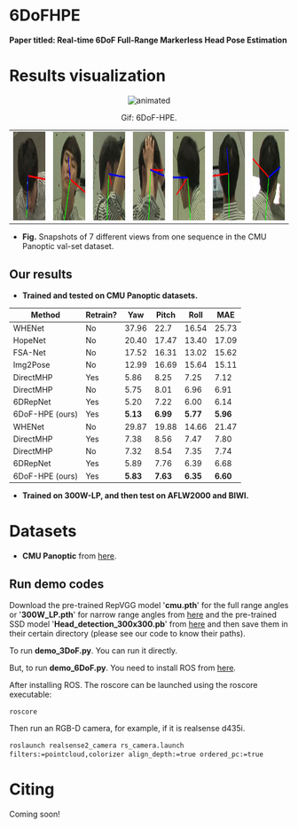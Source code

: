 # 6DoFHPE
**Paper titled: Real-time 6DoF Full-Range Markerless Head Pose Estimation**







# Results visualization

<p align="center">
  <img src="https://github.com/Redhwan-A/6DoF-HPE/blob/main/gif/6DoF-Hpe.gif" alt="animated" />
</p>

<p align="center">  
Gif: 6DoF-HPE.  
</p>
  

<table>
<tr>
<td><img src="images/cmu1.jpg" height="160"></td>
<td><img src="images/cmu4.jpg" height="160"></td> 
<td><img src="images/cmu13.jpg" height="160"></td> 
<td><img src="images/cmu14.jpg" height="160"></td> 
<td><img src="images/cmu15.jpg" height="160"></td>
<td><img src="images/cmu18.jpg" height="160"></td> 
<td><img src="images/cmu20.jpg" height="160"></td> 
</tr>
</table>

* **Fig.** Snapshots of 7 different views from one sequence in the CMU Panoptic val-set dataset.





## **Our results**
* **Trained and tested on CMU Panoptic datasets.**


| Method         | Retrain? | Yaw   | Pitch | Roll  | MAE   |
|----------------|----------|-------|-------|-------|-------|
| WHENet         | No       | 37.96 | 22.7  | 16.54 | 25.73 |
| HopeNet        | No       | 20.40 | 17.47 | 13.40 | 17.09 |
| FSA-Net        | No       | 17.52 | 16.31 | 13.02 | 15.62 |
| Img2Pose       | No       | 12.99 | 16.69 | 15.64 | 15.11 |
| DirectMHP      | Yes      | 5.86  | 8.25  | 7.25  | 7.12  |
| DirectMHP      | No       | 5.75  | 8.01  | 6.96  | 6.91  |
| 6DRepNet       | Yes      | 5.20  | 7.22  | 6.00  | 6.14  |
| 6DoF-HPE (ours)  | Yes      | **5.13**  | **6.99**  | **5.77**  | **5.96** |
| WHENet         | No       | 29.87 | 19.88 | 14.66 | 21.47 |
| DirectMHP      | Yes      | 7.38  | 8.56  | 7.47  | 7.80  |
| DirectMHP      | No       | 7.32  | 8.54  | 7.35  | 7.74  |
| 6DRepNet       | Yes      | 5.89  | 7.76  | 6.39  | 6.68  |
| 6DoF-HPE (ours)  | Yes      | **5.83**  | **7.63**  | **6.35**  | **6.60**  |


* **Trained on 300W-LP, and then test on AFLW2000 and BIWI.**


# Datasets

* **CMU Panoptic**  from [here](http://domedb.perception.cs.cmu.edu/).

  

## **Run demo codes**

Download the pre-trained RepVGG model '**cmu.pth**'  for the full range angles or '**300W_LP.pth**' for narrow range angles from [here](https://drive.google.com/drive/folders/1Avome4KvNp0Lqh2QwhXO6L5URQjzCjUq) and the pre-trained SSD model '**Head_detection_300x300.pb**' from [here](https://drive.google.com/drive/folders/1Avome4KvNp0Lqh2QwhXO6L5URQjzCjUq) and then save them in their certain directory (please see our code to know their paths).

To run **demo_3DoF.py**. You can run it directly.

But, to run **demo_6DoF.py**. You need to install ROS from [here](https://wiki.ros.org/Distributions).

After installing ROS. The roscore can be launched using the roscore executable:

```
roscore
```
Then run an RGB-D camera, for example, if it is  realsense d435i. 

```
roslaunch realsense2_camera rs_camera.launch filters:=pointcloud,colorizer align_depth:=true ordered_pc:=true
```





# Citing

Coming soon!
